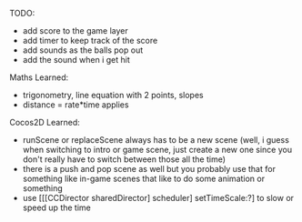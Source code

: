 TODO:
- add score to the game layer
- add timer to keep track of the score
- add sounds as the balls pop out
- add the sound when i get hit

Maths Learned:
- trigonometry, line equation with 2 points, slopes
- distance = rate*time applies

Cocos2D Learned:
- runScene or replaceScene always has to be a new scene (well, i guess when switching to intro or game scene, just create a new one since you don't really have to switch between those all the time)
- there is a push and pop scene as well but you probably use that for something like in-game scenes that like to do some animation or something
- use [[[CCDirector sharedDirector] scheduler] setTimeScale:?] to slow or speed up the time